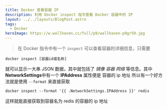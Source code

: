 ```yaml
---
title: Docker 查看容器 IP
description: 利用 Docker inspect 指令查看 Docker 容器中的 IP
layout: ../../layouts/BlogPost.astro
tags:
  - Docker
heroImage: https://w.wallhaven.cc/full/p9/wallhaven-p9gr59.jpg
---
```


> 在 Docker 指令中有一个 `inspect` 可以查看容器的详细信息，只需要

`docker inspect [容器id或名称]`

就可以显示一大串 JSON 数据，其中就包括了 _镜像_ _容器_ _网络_ 等信息。其中 **NetworkSettings**中有一个 **IPAddress** 属性便是 容器的 ip 地址
所以有一个好方法就是使用 `--format` 来直接获取

`docker inspect --format '{{ .NetworkSettings.IPAddress }}' redis`

这样就能直接获取到容器名为 redis 的容器的 ip 地址
